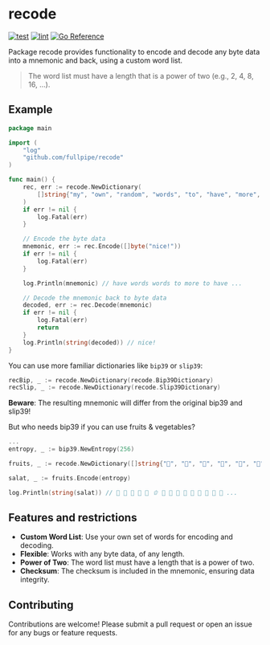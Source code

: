 # recode

[![test](https://github.com/fullpipe/recode/actions/workflows/test.yml/badge.svg)](https://github.com/fullpipe/recode/actions/workflows/test.yml)
[![lint](https://github.com/fullpipe/recode/actions/workflows/lint.yml/badge.svg)](https://github.com/fullpipe/recode/actions/workflows/lint.yml)
[![Go Reference](https://pkg.go.dev/badge/github.com/fullpipe/recode.svg)](https://pkg.go.dev/github.com/fullpipe/recode)

Package recode provides functionality to encode and decode any byte data into a mnemonic and back, using a custom word list.

> The word list must have a length that is a power of two (e.g., 2, 4, 8, 16, ...).

## Example

```go
package main

import (
    "log"
    "github.com/fullpipe/recode"
)

func main() {
    rec, err := recode.NewDictionary(
        []string{"my", "own", "random", "words", "to", "have", "more", "fun"},
    )
    if err != nil {
        log.Fatal(err)
    }

    // Encode the byte data
    mnemonic, err := rec.Encode([]byte("nice!"))
    if err != nil {
        log.Fatal(err)
    }

    log.Println(mnemonic) // have words words to more to have ...

    // Decode the mnemonic back to byte data
    decoded, err := rec.Decode(mnemonic)
    if err != nil {
        log.Fatal(err)
        return
    }
    log.Println(string(decoded)) // nice!
}
```

You can use more familiar dictionaries like `bip39` or `slip39`:

```go
recBip, _ := recode.NewDictionary(recode.Bip39Dictionary)
recSlip, _ := recode.NewDictionary(recode.Slip39Dictionary)
```

**Beware**: The resulting mnemonic will differ from the original bip39 and slip39!

But who needs bip39 if you can use fruits & vegetables?

```go
...
entropy, _ := bip39.NewEntropy(256)

fruits, _ := recode.NewDictionary([]string{"🍇", "🍈", "🍉", "🍊", "🍋", "🍌", "🍍", "🥭", "🍎", "🍐", "🍑", "🍒", "🍓", "🫐", "🥝", "🍅", "🫒", "🥥", "🥑", "🍆", "🥔", "🥕", "🌽", "🌶️", "🫑", "🥒", "🥬", "🥦", "🧄", "🧅", "🥜", "🫘"})

salat, _ := fruits.Encode(entropy)

log.Println(string(salat)) // 🍒 🧄 🍆 🥕 🥑 🫑 🍉 🍇 🥔 🫚 🥥 🍍 🍎 🌽 🍑 ...
```

## Features and restrictions

- **Custom Word List**: Use your own set of words for encoding and decoding.
- **Flexible**: Works with any byte data, of any length.
- **Power of Two**: The word list must have a length that is a power of two.
- **Checksum**: The checksum is included in the mnemonic, ensuring data integrity.

## Contributing

Contributions are welcome! Please submit a pull request or open an issue for any bugs or feature requests.
